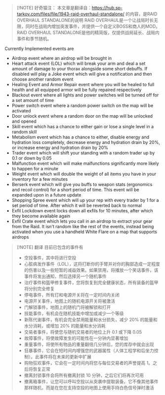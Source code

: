 

> [!NOTE] 好奇猫注：
> 本文章是翻译自：https://hub.sp-tarkov.com/files/file/1943-raid-overhaul-standalone/ 的内容，是RAID OVERHAUL STANDALONE的说明
> RAID OVERHAUL是一个让战局时长无限，同时在战局内增加突发事件，并提供一个自定义BOSS和商人的MOD。RAID OVERHAUL STANDALONE是他的精简版，仅提供战局延长、战局内事件和季节随机。

Currently Implemented events are

- Airdrop event where an airdrop will be brought in
- Heart attack event (LOL) which will break your arm and deal a set amount of damage to your thorax alongside some short debuffs. If disabled will play a Joke event which will give a notification and then choose another random event
- Healing Event and Armor Repair event where you will be healed to full health and all equipped armor will be fully repaired respectively
- Blackout event where all lights and power switches will be turned off for a set amount of time
- Power switch event where a random power switch on the map will be activated
- Door unlock event where a random door on the map will be unlocked and opened
- Skill event which has a chance to either gain or lose a single level in a random skill
- Metabolism event which has a chance to either, disable energy and hydration loss completely, decrease energy and hydration drain by 20%, or increase energy and hydration drain by 20%
- Trader event which will shift your standing with a random trader up by 0.1 or down by 0.05
- Malfunction event which will make malfunctions significantly more likely to happen for a minute
- Weight event which will double the weight of all items you have in your inventory for a few minutes
- Berserk event which will give you buffs to weapon stats (ergonomics and recoil control) for a short period of time. This event will be expanded upon in a future update
- Shopping Spree event which will up your rep with every trader by 1 for a set period of time. After which it will be reverted back to normal
- Exfil Lockdown event locks down all exfils for 10 minutes, after which they become available again
- Exfil Crate event which lets you call in an airdrop to extract your gear from the Raid. It isn't random like the rest of the events, instead being activated when you use a handheld White Flare on a map that supports airdrops

> [!NOTE] 翻译
> 目前已包含的事件有
> - 空投事件，其中将进行空投
> - 心脏病发作事件（LOL），这将打断你的手臂并对你的胸部造成一定程度的伤害以及一些短暂的减益效果。如果禁用，将播放一个笑话事件，该事件将发出通知，然后选择另一个随机事件
> - 治疗事件和盔甲修复事件，您将恢复到完全健康状态，所有装备的盔甲将分别完全修复
> - 停电事件，所有灯和电源开关将在一定时间内关闭
> - 电源开关事件，地图上的随机电源开关将被激活
> - 门解锁事件，地图上的随机门将被解锁和打开
> - 技能事件，有机会在随机技能中增加或减少一个等级
> - 新陈代谢事件，有机会完全禁用能量和水分损失，减少 20% 的能量和水分消耗，或增加 20% 的能量和水分消耗
> - 交易者事件，将使您与随机交易者的地位上升 0.1 或下降 0.05
> - 故障事件，将使故障发生的可能性在一分钟内显著增加
> - 重量事件，将使所有物品的重量翻倍几分钟后，您的库存中就会出现
> - 狂暴事件，它会在短时间内增强您的武器属性（人体工程学和后坐力控制）。此事件将在未来的更新中扩展
> - 购物狂欢事件，它会在一定时间内将您与每位交易者的声誉提高 1。之后将恢复正常
> - 撤离封锁事件会将所有撤离封锁 10 分钟，之后它们将再次可用
> - 撤离箱事件，让您可以呼叫空投以从突袭中提取装备。它不像其他事件那样随机，而是在您在支持空投的地图上使用手持白色信号弹时激活

